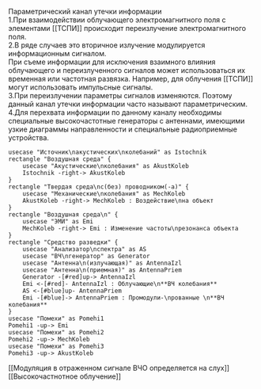 Параметрический канал утечки информации  
1.При взаимодействии облучающего электромагнитного поля с элементами [[ТСПИ]] происходит переизлучение электромагнитного поля.  
2.В ряде случаев это вторичное излучение модулируется информационным сигналом.  
При съеме информации для исключения взаимного влияния облучающего и переизлученного сигналов может использоваться их временная или частотная развязка. Например, для облучения [[ТСПИ]] могут использовать импульсные сигналы.  
3.При переизлучении параметры сигналов изменяются. Поэтому данный канал утечки информации часто называют параметрическим.  
4.Для перехвата информации по данному каналу необходимы специальные высокочастотные генераторы с антеннами, имеющими узкие диаграммы направленности и специальные радиоприемные устройства.


```plantuml
usecase "Источник\nакустических\nколебаний" as Istochnik
rectangle "Воздушная среда" {
	usecase "Акустические\nколебания" as AkustKoleb
	Istochnik -right-> AkustKoleb
}
rectangle "Твердая среда\nc(без) проводником(-а)" {
	usecase "Механические\nколебания" as MechKoleb
	AkustKoleb -right-> MechKoleb : Воздействие\nна объект
}
rectangle "Воздушная среда\n" {
	usecase "ЭМИ" as Emi
	MechKoleb -right-> Emi : Изменение частоты\nрезонанса объекта
}
rectangle "Средство разведки" {
	usecase "Анализатор\nспектра" as AS
	usecase "ВЧ\nгенератор" as Generator
	usecase "Антенна\n(излучающая)" as AntennaIzl
	usecase "Антенна\n(приемная)" as AntennaPriem
	Generator -[#red]up-> AntennaIzl
	Emi <-[#red]- AntennaIzl : Облучающие\n**ВЧ колебания**
	AS <-[#blue]up- AntennaPriem
	Emi -[#blue]-> AntennaPriem : Промодули-\nрованные \n**ВЧ колебания**
}
usecase "Помехи" as Pomehi1
Pomehi1 -up-> Emi
usecase "Помехи" as Pomehi2
Pomehi2 -up-> MechKoleb
usecase "Помехи" as Pomehi3
Pomehi3 -up-> AkustKoleb
```


[[Модуляция в отраженном сигнале ВЧО определяется на слух]]
[[Высокочастнотное облучение]]


